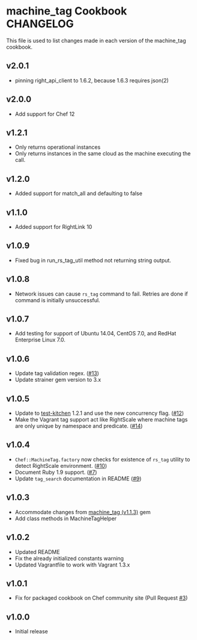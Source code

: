 machine_tag Cookbook CHANGELOG
=======================

This file is used to list changes made in each version of the machine_tag cookbook.

v2.0.1
------
- pinning right_api_client to 1.6.2, because 1.6.3 requires json(2)

v2.0.0
------
- Add support for Chef 12

v1.2.1
------
- Only returns operational instances
- Only returns instances in the same cloud as the machine executing the call.

v1.2.0
------

- Added support for match_all and defaulting to false

v1.1.0
------

- Added support for RightLink 10

v1.0.9
------

- Fixed bug in run_rs_tag_util method not returning string output.

v1.0.8
------

- Network issues can cause `rs_tag` command to fail. Retries are done if command is initially unsuccessful.

v1.0.7
------

- Add testing for support of Ubuntu 14.04, CentOS 7.0, and RedHat Enterprise Linux 7.0.

v1.0.6
------

- Update tag validation regex. ([#13][])
- Update strainer gem version to 3.x

v1.0.5
------

- Update to [test-kitchen](http://rubygems.org/gems/test-kitchen) 1.2.1 and use the new concurrency flag. ([#12][])
- Make the Vagrant tag support act like RightScale where machine tags are only unique by namespace and predicate. ([#14][])

v1.0.4
------

- `Chef::MachineTag.factory` now checks for existence of `rs_tag` utility to detect RightScale environment. ([#10][])
- Document Ruby 1.9 support. ([#7][])
- Update `tag_search` documentation in README ([#9][])

v1.0.3
------

- Accommodate changes from [machine_tag (v1.1.3)](http://rubygems.org/gems/machine_tag) gem
- Add class methods in MachineTagHelper

v1.0.2
------

- Updated README
- Fix the already initialized constants warning
- Updated Vagrantfile to work with Vagrant 1.3.x

v1.0.1
------

- Fix for packaged cookbook on Chef community site (Pull Request [#3][])

v1.0.0
------

- Initial release

<!--- The following link definition list is generated by PimpMyChangelog --->
[#3]: https://github.com/rightscale-cookbooks/machine_tag/issues/3
[#7]: https://github.com/rightscale-cookbooks/machine_tag/issues/7
[#9]: https://github.com/rightscale-cookbooks/machine_tag/issues/9
[#10]: https://github.com/rightscale-cookbooks/machine_tag/issues/10
[#12]: https://github.com/rightscale-cookbooks/machine_tag/issues/12
[#13]: https://github.com/rightscale-cookbooks/machine_tag/issues/13
[#14]: https://github.com/rightscale-cookbooks/machine_tag/issues/14
